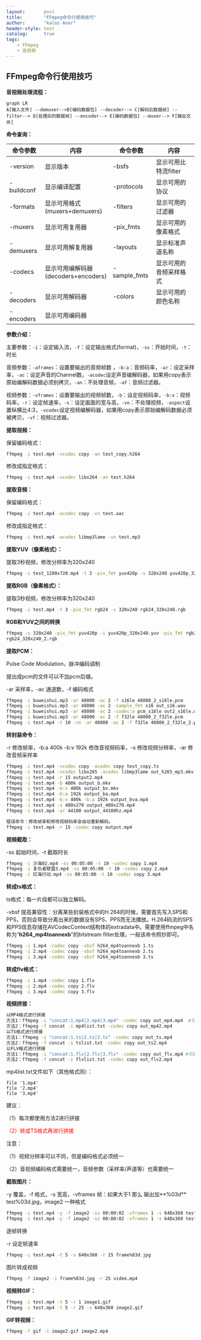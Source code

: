 ```yaml
---
layout:       post
title:        "FFmpeg命令行使用技巧"
author:       "kalos Aner"
header-style: text
catalog:      true
tags:
    - FFmpeg
    - 音视频
---
```


## FFmpeg命令行使用技巧

**音视频处理流程：**

```mermaid
graph LR
A[输入文件] --demuxer-->B[编码数据包] --decoder--> C[解码后数据帧] --filter--> D[处理后的数据帧] --encoder--> E[编码数据包] --muxer--> F[输出文件] 
```

**命令查询：**

| 命令参数   | 内容                                    | 命令参数     | 内容                   |
| ---------- | --------------------------------------- | ------------ | ---------------------- |
| -version   | 显示版本                                | -bsfs        | 显示可用比特流filter   |
| -buildconf | 显示编译配置                            | -protocols   | 显示可用的协议         |
| -formats   | 显示可用格式<br>(muxers+demuxers)       | -filters     | 显示可用的过滤器       |
| -muxers    | 显示可用复用器                          | -pix_fmts    | 显示可用的像素格式     |
| -demuxers  | 显示可用解复用器                        | -layouts     | 显示标准声道名称       |
| -codecs    | 显示可用编解码器<br>(decoders+encoders) | -sample_fmts | 显示可用的音频采样格式 |
| -decoders  | 显示可用解码器                          | -colors      | 显示可用的颜色名称     |
| -encoders  | 显示可用编码器                          |              |                        |

**参数介绍：**

主要参数：`-i`：设定输入流，`-f`：设定输出格式(format)，`-ss`：开始时间，`-t`：时长

音频参数：`-aframes`：设置要输出的音频帧数 ，`-b:a`：音频码率，`-ar`：设定采样率，`-ac`：设定声音的Channel数，`-acodec`设定声音编解码器，如果用copy表示原始编解码数据必须别拷贝，`-an`：不处理音频，`-af`：音频过滤器。

视频参数：`-vframes`：设置要输出的视频帧数，`-b`：设定视频码率，`-b:v`：视频码率，`-r`：设定帧速率，`-s`：设定画面的宽与高，`-vn`：不处理视频，`-aspect`设置纵横比4:3，`-vcodec`设定视频编解码器，如果用copy表示原始编解码数据必须被拷贝，`-vf`：视频过滤器。

**提取视频：**

保留编码格式：

```sh
ffmpeg -i test.mp4 -vcodec copy -an test_copy.h264
```

修改成指定格式：

```sh
ffmpeg -i test.mp4 -vcodec libx264 -an test.h264
```

**提取音频：**

保留编码格式：

```sh
ffmpeg -i test.mp4 -acodec copy -vn test.aac
```

修改成指定格式：

```sh
ffmpeg -i test.mp4 -acodec libmp3lame -vn test.mp3
```

**提取YUV（像素格式）：**

提取3秒视频，修改分辨率为320x240

```sh
ffmpeg -i test_1280x720.mp4 -t 3 -pix_fmt yuv420p -s 320x240 yuv420p_320x240.yuv
```

**提取RGB（像素格式）：**

提取3秒视频，修改分辨率为320x240

```sh
ffmpeg -i test.mp4 -t 3 -pix_fmt rgb24 -s 320x240 rgb24_320x240.rgb
```

**RGB和YUV之间的转换**

```sh
ffmpeg -s 320x240 -pix_fmt yuv420p -i yuv420p_320x240.yuv -pix_fmt rgb24
rgb24_320x240_2.rgb
```

**提取PCM：**

Pulse Code Modulation，脉冲编码调制

提出成pcm的文件可以不加pcm后缀。

-ar 采样率，-ac 通道数，-f 编码格式

```sh
ffmpeg -i buweishui.mp3 -ar 48000 -ac 2 -f s16le 48000_2_s16le.pcm
ffmpeg -i buweishui.mp3 -ar 48000 -ac 2 -sample_fmt s16 out_s16.wav
ffmpeg -i buweishui.mp3 -ar 48000 -ac 2 -codec:a pcm_s16le out2_s16le.wav
ffmpeg -i buweishui.mp3 -ar 48000 -ac 2 -f f32le 48000_2_f32le.pcm
ffmpeg -i test.mp4 -t 10 -vn -ar 48000 -ac 2 -f f32le 48000_2_f32le_2.pcm
```

**转封装命令：**

-r 修改帧率，-b:a 400k -b:v 192k 修改音视频码率，-s 修改视频分辨率，-ar 修改音频采样率

```sh
ffmpeg -i test.mp4 -vcodec copy -acodec copy test_copy.ts
ffmpeg -i test.mp4 -vcodec libx265 -acodec libmp3lame out_h265_mp3.mkv
ffmpeg -i test.mp4 -r 15 output2.mp4
ffmpeg -i test.mp4 -b 400k output_b.mkv
ffmpeg -i test.mp4 -b:v 400k output_bv.mkv
ffmpeg -i test.mp4 -b:a 192k output_ba.mp4
ffmpeg -i test.mp4 -b:v 400k -b:a 192k output_bva.mp4
ffmpeg -i test.mp4 -s 480x270 output_480x270.mp4
ffmpeg -i test.mp4 -ar 44100 output_44100hz.mp4
```

```sh
错误命令：修改帧率和修改视频码率会自动重新解码。
ffmpeg -i test.mp4 -r 15 -codec copy output.mp4
```

**视频截取：**

-ss 起始时间，-t 截取时长

```sh
ffmpeg -i 沙海02.mp4 -ss 00:05:00 -t 10 -codec copy 1.mp4
ffmpeg -i 复仇者联盟3.mp4 -ss 00:05:00 -t 10 -codec copy 2.mp4
ffmpeg -i 红海行动.mp4 -ss 00:05:00 -t 10 -codec copy 3.mp4
```

**转成ts格式：**

ts格式：每一片段都可以独立解码。

-vbsf 提高兼容性：分离某些封装格式中的H.264的时候，需要首先写入SPS和PPS，否则会导致分离出来的数据没有SPS、PPS而无法播放。H.264码流的SPS和PPS信息存储在AVCodecContext结构体的extradata中。需要使用ffmpeg中名称为“**h264_mp4toannexb**”的bitstream filter处理，一般该命令照抄即可。

```sh
ffmpeg -i 1.mp4 -codec copy -vbsf h264_mp4toannexb 1.ts
ffmpeg -i 2.mp4 -codec copy -vbsf h264_mp4toannexb 2.ts
ffmpeg -i 3.mp4 -codec copy -vbsf h264_mp4toannexb 3.ts
```

**转成flv格式：**

```sh
ffmpeg -i 1.mp4 -codec copy 1.flv
ffmpeg -i 2.mp4 -codec copy 2.flv
ffmpeg -i 3.mp4 -codec copy 3.flv
```

**视频拼接：**

```sh
以MP4格式进行拼接
方法1：ffmpeg -i "concat:1.mp4|2.mp4|3.mp4" -codec copy out_mp4.mp4  #可能无法正常播放
方法2：ffmpeg -f concat -i mp4list.txt -codec copy out_mp42.mp4
以TS格式进行拼接
方法1：ffmpeg -i "concat:1.ts|2.ts|3.ts" -codec copy out_ts.mp4 
方法2：ffmpeg -f concat -i tslist.txt -codec copy out_ts2.mp4
以FLV格式进行拼接
方法1：ffmpeg -i "concat:1.flv|2.flv|3.flv" -codec copy out_flv.mp4 #可能无法正常播放
方法2：ffmpeg -f concat -i flvlist.txt -codec copy out_flv2.mp4
```

mp4list.txt文件如下（其他格式同）：

```
file '1.mp4'
file '2.mp4'
file '3.mp4'
```

建议：

（1）每次都使用方法2进行拼接

<font color='red'>（2）转成TS格式再进行拼接</font>

注意：

（1）视频分辨率可以不同，但是编码格式必须统一

（2）音视频编码格式需要统一，音频参数（采样率/声道等）也需要统一

**截取图片：**

-y 覆盖，-f 格式，-s 宽高，-vframes 帧：如果大于1 那么 输出加**%03d** test%03d.jpg，image2 一种格式

```sh
ffmpeg -i test.mp4 -y -f image2 -ss 00:00:02 -vframes 1 -s 640x360 test.jpg
ffmpeg -i test.mp4 -y -f image2 -ss 00:00:02 -vframes 1 -s 640x360 test.bmp
```

逐帧转换

-r 设定帧速率

```sh
ffmpeg -i test.mp4 -t 5 -s 640x360 -r 15 frame%03d.jpg
```

图片转成视频

```sh
ffmpeg -f image2 -i frame%03d.jpg -r 25 video.mp4
```

**视频转GIF：**

```sh
ffmpeg -i test.mp4 -t 5 -r 1 image1.gif
ffmpeg -i test.mp4 -t 5 -r 25 -s 640x360 image2.gif
```

**GIF转视频：**

```sh
ffmpeg -f gif -i image2.gif image2.mp4
```

